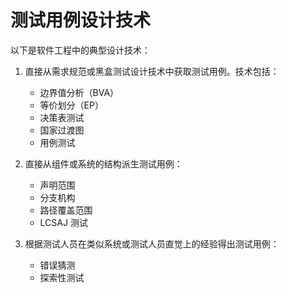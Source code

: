 # 测试用例设计技术

以下是软件工程中的典型设计技术：

1. 直接从需求规范或黑盒测试设计技术中获取测试用例。技术包括：

    * 边界值分析（BVA）
    * 等价划分（EP）
    * 决策表测试
    * 国家过渡图
    * 用例测试

1. 直接从组件或系统的结构派生测试用例：

    * 声明范围
    * 分支机构
    * 路径覆盖范围
    * LCSAJ 测试

1. 根据测试人员在类似系统或测试人员直觉上的经验得出测试用例：

    * 错误猜测
    * 探索性测试
